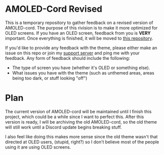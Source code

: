 # AMOLED-Cord Revised
This is a temporary repository to gather feedback on a revised version of AMOLED-cord. The purpose of this rivision is to make it more optimized for OLED screens. If you have an OLED screen, feedback from you is __**VERY**__ important. Once everything is finished, it will be moved to [this repository](https://github.com/discord-extensions/amoled-cord).

If you'd like to provide any feedback with the theme, please either make an issue on this repo or join my [support server](https://discord.gg/vYdXbEzqDs) and ping me with your feedback. Any form of feedback should include the following:
- The type of screen you have (whether it's OLED or something else).
- What issues you have with the theme (such as unthemed areas, areas being too dark, or stuff looking "off")

# Plan
The current version of AMOLED-cord will be maintained until I finish this project, which could be a while since I want to perfect this. After this version is ready, I will be archiving the old AMOLED-cord, so the old theme will still work until a Discord update begins breaking stuff.

I also feel like doing this makes more sense since the old theme wasn't that directed at OLED users, (stupid, right?) so I don't believe most of the people using it are using OLED screens.